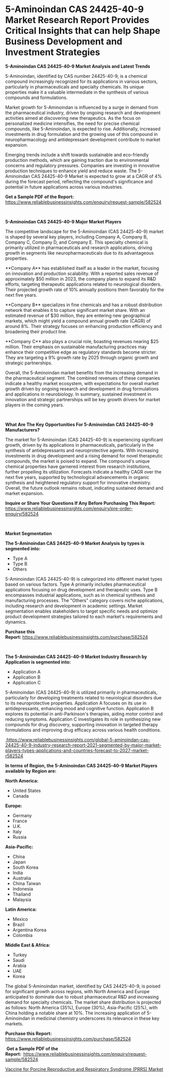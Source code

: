 <p><h1>5-Aminoindan CAS 24425-40-9 Market Research Report Provides Critical Insights that can help Shape Business Development and Investment Strategies</h1></p><p><strong>5-Aminoindan CAS 24425-40-9 Market Analysis and Latest Trends</strong></p>
<p><p>5-Aminoindan, identified by CAS number 24425-40-9, is a chemical compound increasingly recognized for its applications in various sectors, particularly in pharmaceuticals and specialty chemicals. Its unique properties make it a valuable intermediate in the synthesis of various compounds and formulations.</p><p>Market growth for 5-Aminoindan is influenced by a surge in demand from the pharmaceutical industry, driven by ongoing research and development activities aimed at discovering new therapeutics. As the focus on personalized medicine intensifies, the need for precise chemical compounds, like 5-Aminoindan, is expected to rise. Additionally, increased investments in drug formulation and the growing use of this compound in neuropharmacology and antidepressant development contribute to market expansion.</p><p>Emerging trends include a shift towards sustainable and eco-friendly production methods, which are gaining traction due to environmental concerns and regulatory pressures. Companies are investing in innovative production techniques to enhance yield and reduce waste. The 5-Aminoindan CAS 24425-40-9 Market is expected to grow at a CAGR of 4% during the forecast period, reflecting the compound's significance and potential in future applications across various industries.</p></p>
<p><strong>Get a Sample PDF of the Report:&nbsp;</strong> <a href="https://www.reliablebusinessinsights.com/enquiry/request-sample/582524?utm_campaign=2752&utm_medium=2&utm_source=Github&utm_content=ia&utm_term=23032025&utm_id=5-aminoindan-cas-24425-40-9">https://www.reliablebusinessinsights.com/enquiry/request-sample/582524</a></p>
<p>&nbsp;</p>
<p><strong>5-Aminoindan CAS 24425-40-9 Major Market Players</strong></p>
<p><p>The competitive landscape for the 5-Aminoindan (CAS 24425-40-9) market is shaped by several key players, including Company A, Company B, Company C, Company D, and Company E. This specialty chemical is primarily utilized in pharmaceuticals and research applications, driving growth in segments like neuropharmaceuticals due to its advantageous properties.</p><p>**Company A** has established itself as a leader in the market, focusing on innovation and production scalability. With a reported sales revenue of approximately $50 million in 2023, the company plans to expand its R&D efforts, targeting therapeutic applications related to neurological disorders. Their projected growth rate of 10% annually positions them favorably for the next five years.</p><p>**Company B** specializes in fine chemicals and has a robust distribution network that enables it to capture significant market share. With an estimated revenue of $30 million, they are entering new geographical markets, which might yield a compound annual growth rate (CAGR) of around 8%. Their strategy focuses on enhancing production efficiency and broadening their product line.</p><p>**Company C** also plays a crucial role, boasting revenues nearing $25 million. Their emphasis on sustainable manufacturing practices may enhance their competitive edge as regulatory standards become stricter. They are targeting a 9% growth rate by 2025 through organic growth and strategic partnerships.</p><p>Overall, the 5-Aminoindan market benefits from the increasing demand in the pharmaceutical segment. The combined revenues of these companies indicate a healthy market ecosystem, with expectations for overall market growth driven by ongoing research and development in drug formulations and applications in neurobiology. In summary, sustained investment in innovation and strategic partnerships will be key growth drivers for market players in the coming years.</p></p>
<p>&nbsp;</p>
<p><strong>What Are The Key Opportunities For 5-Aminoindan CAS 24425-40-9 Manufacturers?</strong></p>
<p><p>The market for 5-Aminoindan (CAS 24425-40-9) is experiencing significant growth, driven by its applications in pharmaceuticals, particularly in the synthesis of antidepressants and neuroprotective agents. With increasing investments in drug development and a rising demand for novel therapeutic compounds, the market is poised to expand. The compound's unique chemical properties have garnered interest from research institutions, further propelling its utilization. Forecasts indicate a healthy CAGR over the next five years, supported by technological advancements in organic synthesis and heightened regulatory support for innovative chemistry. Overall, the future outlook remains robust, indicating sustained demand and market expansion.</p></p>
<p><strong>Inquire or Share Your Questions If Any Before Purchasing This Report:</strong> <a href="https://www.reliablebusinessinsights.com/enquiry/pre-order-enquiry/582524?utm_campaign=2752&utm_medium=2&utm_source=Github&utm_content=ia&utm_term=23032025&utm_id=5-aminoindan-cas-24425-40-9">https://www.reliablebusinessinsights.com/enquiry/pre-order-enquiry/582524</a></p>
<p>&nbsp;</p>
<p><strong>Market Segmentation</strong></p>
<p><strong>The 5-Aminoindan CAS 24425-40-9 Market Analysis by types is segmented into:</strong></p>
<p><ul><li>Type A</li><li>Type B</li><li>Others</li></ul></p>
<p><p>5-Aminoindan (CAS 24425-40-9) is categorized into different market types based on various factors. Type A primarily includes pharmaceutical applications focusing on drug development and therapeutic uses. Type B encompasses industrial applications, such as in chemical synthesis and manufacturing processes. The "Others" category covers niche applications, including research and development in academic settings. Market segmentation enables stakeholders to target specific needs and optimize product development strategies tailored to each market's requirements and dynamics.</p></p>
<p><strong>Purchase this Report:&nbsp;</strong><a href="https://www.reliablebusinessinsights.com/purchase/582524?utm_campaign=2752&utm_medium=2&utm_source=Github&utm_content=ia&utm_term=23032025&utm_id=5-aminoindan-cas-24425-40-9">https://www.reliablebusinessinsights.com/purchase/582524</a></p>
<p>&nbsp;</p>
<p><strong>The 5-Aminoindan CAS 24425-40-9 Market Industry Research by Application is segmented into:</strong></p>
<p><ul><li>Application A</li><li>Application B</li><li>Application C</li></ul></p>
<p><p>5-Aminoindan (CAS 24425-40-9) is utilized primarily in pharmaceuticals, particularly for developing treatments related to neurological disorders due to its neuroprotective properties. Application A focuses on its use in antidepressants, enhancing mood and cognitive function. Application B explores its potential in anti-Parkinson's therapies, aiding motor control and reducing symptoms. Application C investigates its role in synthesizing new compounds for drug discovery, supporting innovation in targeted therapy formulations and improving drug efficacy across various health conditions.</p></p>
<p><a href="https://www.reliablebusinessinsights.com/global-5-aminoindan-cas-24425-40-9-industry-research-report-2021-segmented-by-major-market-players-types-applications-and-countries-forecast-to-2027-market-r582524?utm_campaign=2752&utm_medium=2&utm_source=Github&utm_content=ia&utm_term=23032025&utm_id=5-aminoindan-cas-24425-40-9">&nbsp;https://www.reliablebusinessinsights.com/global-5-aminoindan-cas-24425-40-9-industry-research-report-2021-segmented-by-major-market-players-types-applications-and-countries-forecast-to-2027-market-r582524</a></p>
<p><strong>In terms of Region, the 5-Aminoindan CAS 24425-40-9 Market Players available by Region are:</strong></p>
<p>
    <p> <strong> North America: </strong>
        <ul>
            <li>United States</li>
            <li>Canada</li>
        </ul>
        </p> 
    <p> <strong> Europe: </strong>
        <ul>
            <li>Germany</li>
            <li>France</li>
            <li>U.K.</li>
            <li>Italy</li>
            <li>Russia</li>
        </ul>
        </p> 
    <p> <strong> Asia-Pacific: </strong>
        <ul>
            <li>China</li>
            <li>Japan</li>
            <li>South Korea</li>
            <li>India</li>
            <li>Australia</li>
            <li>China Taiwan</li>
            <li>Indonesia</li>
            <li>Thailand</li>
            <li>Malaysia</li>
        </ul>
        </p> 
    <p> <strong> Latin America: </strong>
        <ul>
            <li>Mexico</li>
            <li>Brazil</li>
            <li>Argentina Korea</li>
            <li>Colombia</li>
        </ul>
        </p> 
    <p> <strong> Middle East & Africa: </strong>
        <ul>
            <li>Turkey</li>
            <li>Saudi</li>
            <li>Arabia</li>
            <li>UAE</li>
            <li>Korea</li>
        </ul>
    </p>
    </p>
<p><p>The global 5-Aminoindan market, identified by CAS 24425-40-9, is poised for significant growth across regions, with North America and Europe anticipated to dominate due to robust pharmaceutical R&D and increasing demand for specialty chemicals. The market share distribution is projected as follows: North America (35%), Europe (30%), Asia-Pacific (25%), with China holding a notable share at 10%. The increasing application of 5-Aminoindan in medicinal chemistry underscores its relevance in these key markets.</p></p>
<p><strong>Purchase this Report: </strong><a href="https://www.reliablebusinessinsights.com/purchase/582524?utm_campaign=2752&utm_medium=2&utm_source=Github&utm_content=ia&utm_term=23032025&utm_id=5-aminoindan-cas-24425-40-9">https://www.reliablebusinessinsights.com/purchase/582524</a></p>
<p>&nbsp;<strong>Get a Sample PDF of the Report:&nbsp;&nbsp;</strong><a href="https://www.reliablebusinessinsights.com/enquiry/request-sample/582524?utm_campaign=2752&utm_medium=2&utm_source=Github&utm_content=ia&utm_term=23032025&utm_id=5-aminoindan-cas-24425-40-9">https://www.reliablebusinessinsights.com/enquiry/request-sample/582524</a></p>
<p><strong></strong></p>
<p><p><a href="https://github.com/haaszgettre6/Market-Research-Report-List-1/blob/main/vaccine-for-porcine-reproductive-and-respiratory-syndrome-prrs-market.md?utm_campaign=2752&utm_medium=2&utm_source=Github&utm_content=ia&utm_term=23032025&utm_id=5-aminoindan-cas-24425-40-9">Vaccine for Porcine Reproductive and Respiratory Syndrome (PRRS) Market</a></p></p>